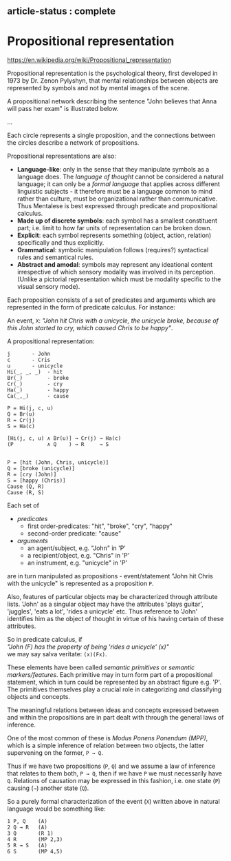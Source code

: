 article-status : complete
---
# Propositional representation

https://en.wikipedia.org/wiki/Propositional_representation

Propositional representation is the psychological theory, first developed in 1973 by Dr. Zenon Pylyshyn, that mental relationships between objects are represented by symbols and not by mental images of the scene.

A propositional network describing the sentence "John believes that Anna will pass her exam" is illustrated below.

...

Each circle represents a single proposition, and the connections between the circles describe a network of propositions.

Propositional representations are also:
- **Language-like**: only in the sense that they manipulate symbols as a language does. The *language of thought* cannot be considered a natural language; it can only be a *formal language* that applies across different linguistic subjects - it therefore must be a language common to mind rather than culture, must be organizational rather than communicative. Thus Mentalese is best expressed through predicate and propositional calculus.
- **Made up of discrete symbols**: each symbol has a smallest constituent part; i.e. limit to how far units of representation can be broken down.
- **Explicit**: each symbol represents something (object, action, relation) specifically and thus explicitly.
- **Grammatical**: symbolic manipulation follows (requires?) syntactical rules and semantical rules.
- **Abstract and amodal**: symbols may represent any ideational content irrespective of which sensory modality was involved in its perception. (Unlike a pictorial representation which must be modality specific to the visual sensory mode).


Each proposition consists of a set of predicates and arguments which are represented in the form of predicate calculus. For instance:

An event, `X`: _"John hit Chris with a unicycle, the unicycle broke, because of this John started to cry, which caused Chris to be happy"_.

A propositional representation:

```
j       - John
c       - Cris
u       - unicycle
Hi(_, _, _)  - hit
Br(_)        - broke
Cr(_)        - cry
Ha(_)        - happy
Ca(_,_)      - cause

P = Hi(j, c, u)
Q = Br(u)
R = Cr(j)
S = Ha(c)

[Hi(j, c, u) ∧ Br(u)] → Cr(j) → Ha(c)
(P           ∧ Q    ) → R     → S


P = [hit (John, Chris, unicycle)]
Q = [broke (unicycle)]
R = [cry (John)]
S = [happy (Chris)]
Cause (Q, R)
Cause (R, S)
```

Each set of
- *predicates*
  - first order-predicates: "hit", "broke", "cry", "happy"
  - second-order predicate: "cause"
- *arguments*
  - an agent/subject, e.g. "John" in 'P'
  - a recipient/object, e.g. "Chris" in 'P'
  - an instrument, e.g. "unicycle" in 'P'

are in turn manipulated as propositions - event/statement "John hit Chris with the unicycle" is represented as a proposition `P`.

Also, features of particular objects may be characterized through attribute lists. 'John' as a singular object may have the attributes 'plays guitar', 'juggles', 'eats a lot', 'rides a unicycle' etc. Thus reference to 'John' identifies him as the object of thought in virtue of his having certain of these attributes.

So in predicate calculus, if   
_"John (F) has the property of being 'rides a unicycle' (x)"_    
we may say salva veritate: `(x)(Fx)`.

These elements have been called *semantic primitives* or *semantic markers/features*. Each primitive may in turn form part of a propositional statement, which in turn could be represented by an abstract figure e.g. 'P'. The primitives themselves play a crucial role in categorizing and classifying objects and concepts.

The meaningful relations between ideas and concepts expressed between and within the propositions are in part dealt with through the general laws of inference.

One of the most common of these is *Modus Ponens Ponendum (MPP)*, which is a simple inference of relation between two objects, the latter supervening on the former, `P → Q`.

Thus if we have two propositions (`P`, `Q`) and we assume a law of inference that relates to them both, `P → Q`, then if we have `P` we must necessarily have `Q`. Relations of causation may be expressed in this fashion, i.e. one state (`P`) causing (`→`) another state (`Q`).

So a purely formal characterization of the event (`X`) written above in natural language would be something like:

```
1 P, Q    (A)
2 Q → R   (A)
3 Q       (R 1)
4 R       (MP 2,3)
5 R → S   (A)
6 S       (MP 4,5)
```
